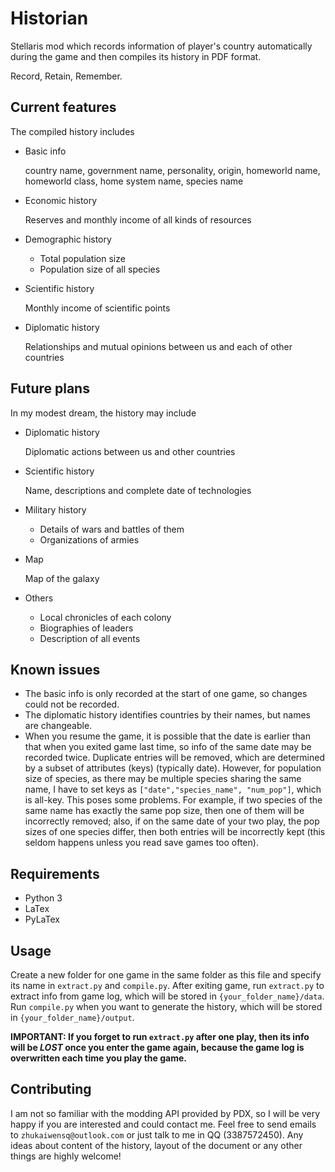 # Historian
Stellaris mod which records information of player's country automatically during the game and then compiles its history in PDF format.

Record, Retain, Remember.

## Current features
The compiled history includes
+ Basic info

   country name, government name, personality, origin, homeworld name, homeworld class, home system name, species name
+ Economic history

  Reserves and monthly income of all kinds of resources
+ Demographic history

  - Total population size
  - Population size of all species
+ Scientific history

  Monthly income of scientific points
+ Diplomatic history

  Relationships and mutual opinions between us and each of other countries

## Future plans
In my modest dream, the history may include
+ Diplomatic history
  
  Diplomatic actions between us and other countries
+ Scientific history
  
  Name, descriptions and complete date of technologies
+ Military history
  - Details of wars and battles of them
  - Organizations of armies
+ Map
  
  Map of the galaxy
+ Others
  - Local chronicles of each colony
  - Biographies of leaders
  - Description of all events

## Known issues
+ The basic info is only recorded at the start of one game, so changes could not be recorded.
+ The diplomatic history identifies countries by their names, but names are changeable.
+ When you resume the game, it is possible that the date is earlier than that when you exited game last time, so info of the same date may be recorded twice. Duplicate entries will be removed, which are determined by a subset of attributes (keys) (typically date). However, for population size of species, as there may be multiple species sharing the same name, I have to set keys as `["date","species_name", "num_pop"]`, which is all-key. This poses some problems. For example, if two species of the same name has exactly the same pop size, then one of them will be incorrectly removed; also, if on the same date of your two play, the pop sizes of one species differ, then both entries will be incorrectly kept (this seldom happens unless you read save games too often).

## Requirements
+ Python 3
+ LaTex
+ PyLaTex
  
## Usage
Create a new folder for one game in the same folder as this file and specify its name in `extract.py` and `compile.py`. After exiting game, run `extract.py` to extract info from game log, which will be stored in `{your_folder_name}/data`. Run `compile.py` when you want to generate the history, which will be stored in `{your_folder_name}/output`.

**IMPORTANT: If you forget to run `extract.py` after one play, then its info will be _LOST_ once you enter the game again, because the game log is overwritten each time you play the game.**

## Contributing
I am not so familiar with the modding API provided by PDX, so I will be very happy if you are interested and could contact me. Feel free to send emails to `zhukaiwensq@outlook.com` or just talk to me in QQ (3387572450). Any ideas about content of the history, layout of the document or any other things are highly welcome!
